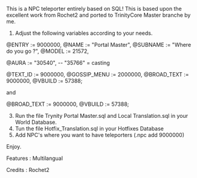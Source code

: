 This is a NPC teleporter entirely based on SQL!
This is based upon the excellent work from Rochet2 and ported to TrinityCore Master branche by me.

1) Adjust the following variables according to your needs.

@ENTRY          := 9000000,
@NAME           := "Portal Master",
@SUBNAME        := "Where do you go ?",
@MODEL          := 21572,

@AURA           := "30540", -- "35766" = casting

@TEXT_ID        := 9000000,
@GOSSIP_MENU    := 2000000,
@BROAD_TEXT     := 9000000,
@VBUILD         := 57388;

and

@BROAD_TEXT     := 9000000,
@VBUILD         := 57388;

3) Run the file Trynity Portal Master.sql and Local Translation.sql in your World Database.
4) Tun the file Hotfix_Translation.sql in your Hotfixes Database
5) Add NPC's where you want to have teleporters (.npc add 9000000)

Enjoy.

Features : Multilangual

Credits :
Rochet2